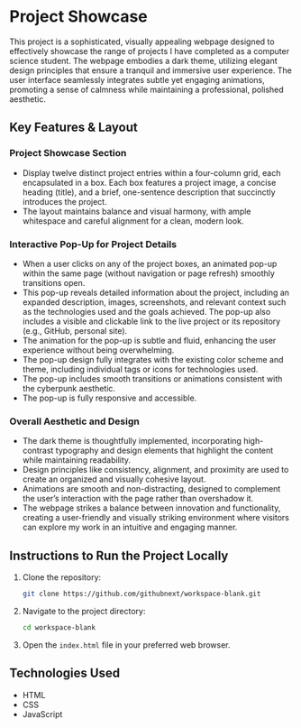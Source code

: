 # Project Showcase

This project is a sophisticated, visually appealing webpage designed to effectively showcase the range of projects I have completed as a computer science student. The webpage embodies a dark theme, utilizing elegant design principles that ensure a tranquil and immersive user experience. The user interface seamlessly integrates subtle yet engaging animations, promoting a sense of calmness while maintaining a professional, polished aesthetic.

## Key Features & Layout

### Project Showcase Section

- Display twelve distinct project entries within a four-column grid, each encapsulated in a box. Each box features a project image, a concise heading (title), and a brief, one-sentence description that succinctly introduces the project.
- The layout maintains balance and visual harmony, with ample whitespace and careful alignment for a clean, modern look.

### Interactive Pop-Up for Project Details

- When a user clicks on any of the project boxes, an animated pop-up within the same page (without navigation or page refresh) smoothly transitions open.
- This pop-up reveals detailed information about the project, including an expanded description, images, screenshots, and relevant context such as the technologies used and the goals achieved. The pop-up also includes a visible and clickable link to the live project or its repository (e.g., GitHub, personal site).
- The animation for the pop-up is subtle and fluid, enhancing the user experience without being overwhelming.
- The pop-up design fully integrates with the existing color scheme and theme, including individual tags or icons for technologies used.
- The pop-up includes smooth transitions or animations consistent with the cyberpunk aesthetic.
- The pop-up is fully responsive and accessible.

### Overall Aesthetic and Design

- The dark theme is thoughtfully implemented, incorporating high-contrast typography and design elements that highlight the content while maintaining readability.
- Design principles like consistency, alignment, and proximity are used to create an organized and visually cohesive layout.
- Animations are smooth and non-distracting, designed to complement the user’s interaction with the page rather than overshadow it.
- The webpage strikes a balance between innovation and functionality, creating a user-friendly and visually striking environment where visitors can explore my work in an intuitive and engaging manner.

## Instructions to Run the Project Locally

1. Clone the repository:
    ```bash
    git clone https://github.com/githubnext/workspace-blank.git
    ```
2. Navigate to the project directory:
    ```bash
    cd workspace-blank
    ```
3. Open the `index.html` file in your preferred web browser.

## Technologies Used

- HTML
- CSS
- JavaScript
